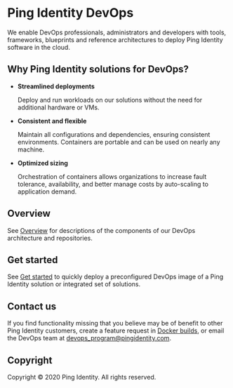 # Ping Identity DevOps

We enable DevOps professionals, administrators and developers with tools, frameworks, blueprints and reference architectures to deploy Ping Identity software in the cloud.

## Why Ping Identity solutions for DevOps?

* **Streamlined deployments**

  Deploy and run workloads on our solutions without the need for additional hardware or VMs.

* **Consistent and flexible**

  Maintain all configurations and dependencies, ensuring consistent environments. Containers are portable and can be used on nearly any machine.

* **Optimized sizing**

  Orchestration of containers allows organizations to increase fault tolerance, availability, and better manage costs by auto-scaling to application demand.

## Overview

See [Overview](overview.md) for descriptions of the components of our DevOps architecture and repositories. 

## Get started

See [Get started](getStarted.md) to quickly deploy a preconfigured DevOps image of a Ping Identity solution or integrated set of solutions.

## Contact us

If you find functionality missing that you believe may be of benefit to other Ping Identity customers, create a feature request in [Docker builds](https://github.com/pingidentity/pingidentity-docker-builds), or email the DevOps team at devops_program@pingidentity.com.

## Copyright

Copyright © 2020 Ping Identity. All rights reserved.
